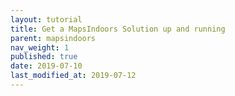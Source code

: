 ```yaml
---
layout: tutorial
title: Get a MapsIndoors Solution up and running
parent: mapsindoors
nav_weight: 1
published: true
date: 2019-07-10
last_modified_at: 2019-07-12
---
```

